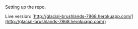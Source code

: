 Setting up the repo.

Live version: [http://glacial-brushlands-7868.herokuapp.com/](http://glacial-brushlands-7868.herokuapp.com/)